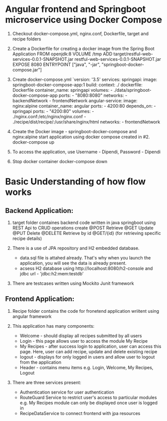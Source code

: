 Angular frontend and Springboot microservice using Docker Compose
======================================================================

1. Checkout docker-compose.yml, nginx.conf, Dockerfile, target and recipe folders

2. Create a Dockerfile for creating a docker image from the Spring Boot Application FROM openjdk:8 VOLUME /tmp ADD target/restful-web-services-0.0.1-SNAPSHOT.jar restful-web-services-0.0.1-SNAPSHOT.jar EXPOSE 8080 ENTRYPOINT ["java", "-jar", "springboot-docker-compose.jar"]

3. Create docker-compose.yml `version: '3.5' services: springapi: image: springboot-docker-compose-app:1 build: context: ./ dockerfile: Dockerfile container_name: springapi volumes: - ./data/springboot-docker-compose-app ports: - "8080:8080" networks: - backendNetwork - frontendNetwork angular-service: image: nginx:alpine container_name: angular ports: - 4200:80 depends_on: - springapi ports: - "4200:80" volumes: - ./nginx.conf:/etc/nginx/nginx.conf - ./recipe/dist/recipe/:/usr/share/nginx/html networks: - frontendNetwork

4. Create the Docker image - springboot-docker-compose and nginx:alpine start application using docker compose created in #2. docker-compose up

5. To access the application, use Username - Dipendi, Password - Dipendi 

6. Stop docker container docker-compose down



Basic Understanding of how flow works
======================================================================

Backend Application:
--------------------

1. target folder containes backend code written in java springboot using REST Api to CRUD operations 
    create @POST
    Retrieve @GET
    Update @PUT
    Delete @DELETE
    Retrieve by id @GET/{id} (for retrieving specific recipe details)
    
2. There is a use of JPA repository and H2 embedded database. 
    - data.sql file is attahed already. That's why when you launch the application, you will see the data is already present.
    - acsess H2 database using http://localhost:8080/h2-console and jdbc url - 'jdbc:h2:mem:testdb'
    
3. There are testcases written using Mockito Junit framework
    
    
Frontend Application:
---------------------

1. Recipe folder contains the code for fronetend application wriitent using angular framework

2. This application has many components:
    - Welcome - should display all recipes submitted by all users
    - Login - this page allows user to access the module My Recipe 
    - My Recipes - after success login to application, user can access this page. Here, user can add recipe, update and delete existing recipe
    - logout - displays for only logged in users and allow user to logout from the application 
    - Header - contains menu items e.g. Login, Welcome, My Recipes, Logout
    
3. There are three services present:
    - Authentication service for user authentication
    - RouteGuard Service to restrict user's access to particular modules e.g. My Recipes module can only be displayed once user is logged in
    - RecipeDataService to connect frontend with jpa resources 
